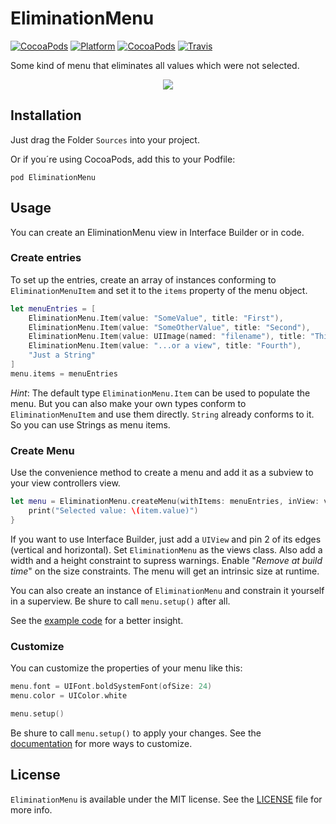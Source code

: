 # EliminationMenu
[![CocoaPods](https://img.shields.io/cocoapods/v/EliminationMenu.svg)](http://cocoadocs.org/docsets/EliminationMenu)
[![Platform](https://img.shields.io/cocoapods/p/EliminationMenu.svg)](http://cocoadocs.org/docsets/EliminationMenu)
[![CocoaPods](https://img.shields.io/cocoapods/l/EliminationMenu.svg)](LICENSE)
[![Travis](https://img.shields.io/travis/r-dent/EliminationMenu.svg)](https://travis-ci.org/r-dent/EliminationMenu)

Some kind of menu that eliminates all values which were not selected.

<p align="center" >
<img src="Resources/EliminationMenu.gif?raw=true" />
<p>

## Installation

Just drag the Folder `Sources` into your project.

Or if you´re using CocoaPods, add this to your Podfile: 

	pod EliminationMenu
	
## Usage

You can create an EliminationMenu view in Interface Builder or in code.
            
### Create entries
    
To set up the entries, create an array of instances conforming to `EliminationMenuItem` and set it to the `items` property of the menu object.

```swift
let menuEntries = [
    EliminationMenu.Item(value: "SomeValue", title: "First"),
    EliminationMenu.Item(value: "SomeOtherValue", title: "Second"),
    EliminationMenu.Item(value: UIImage(named: "filename"), title: "Third"), // You can use values of any kind.
    EliminationMenu.Item(value: "...or a view", title: "Fourth"),
    "Just a String"
]
menu.items = menuEntries
```

*Hint*: The default type `EliminationMenu.Item` can be used to populate the menu. But you can also make your own types conform to `EliminationMenuItem` and use them directly.
`String` already conforms to it. So you can use Strings as menu items.
    
### Create Menu

Use the convenience method to create a menu and add it as a subview to your view controllers view.

```swift
let menu = EliminationMenu.createMenu(withItems: menuEntries, inView: view, aligned: .topRight, margin: CGPoint(x: 0, y: 20)) { (item) in
	print("Selected value: \(item.value)")
}
```

If you want to use Interface Builder, just add a `UIView` and pin 2 of its edges (vertical and horizontal). Set `EliminationMenu` as the views class. Also add a width and a height constraint to supress warnings. Enable "_Remove at build time_" on the size constraints. The menu will get an intrinsic size at runtime.

You can also create an instance of `EliminationMenu` and constrain it yourself in a superview. Be shure to call `menu.setup()` after all.

See the [example code](EliminationMenu/ViewController.swift) for a better insight.
    
### Customize

You can customize the properties of your menu like this:

```swift
menu.font = UIFont.boldSystemFont(ofSize: 24)
menu.color = UIColor.white

menu.setup()
```
    
Be shure to call `menu.setup()` to apply your changes. See the [documentation](http://cocoadocs.org/docsets/EliminationMenu) for more ways to customize.

## License

`EliminationMenu` is available under the MIT license. See the [LICENSE](LICENSE) file for more info.